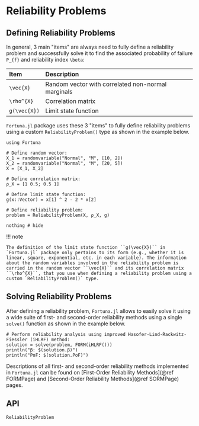 # Reliability Problems

## Defining Reliability Problems

In general, 3 main "items" are always need to fully define a reliability problem and successfully solve it to find the associated probability of failure ``P_{f}`` and reliability index ``\beta``:

| Item           | Description                                        |
|:-------------- |:-------------------------------------------------- |
| ``\vec{X}``    | Random vector with correlated non-normal marginals |
| ``\rho^{X}``   | Correlation matrix                                 |
| ``g(\vec{X})`` | Limit state function                               |

`Fortuna.jl` package uses these 3 "items" to fully define reliability problems using a custom `ReliabilityProblem()` type as shown in the example below.

```@setup reliability_problems
using Fortuna
```

```@example reliability_problems
# Define random vector:
X_1 = randomvariable("Normal", "M", [10, 2])
X_2 = randomvariable("Normal", "M", [20, 5])
X = [X_1, X_2]

# Define correlation matrix:
ρ_X = [1 0.5; 0.5 1]

# Define limit state function:
g(x::Vector) = x[1] ^ 2 - 2 * x[2]

# Define reliability problem:
problem = ReliabilityProblem(X, ρ_X, g)

nothing # hide
```

!!! note
    
    The definition of the limit state function ``g(\vec{X})`` in `Fortuna.jl` package only pertains to its form (e.g., whether it is linear, square, exponential, etc. in each variable). The information about the random variables involved in the reliability problem is carried in the random vector ``\vec{X}`` and its correlation matrix ``\rho^{X}``, that you use when defining a reliability problem using a custom `ReliabilityProblem()` type.

## Solving Reliability Problems

After defining a reliability problem, `Fortuna.jl` allows to easily solve it using a wide suite of first- and second-order reliability methods using a single `solve()` function as shown in the example below.

```@example reliability_problems
# Perform reliability analysis using improved Hasofer-Lind-Rackwitz-Fiessler (iHLRF) method:
solution = solve(problem, FORM(iHLRF()))
println("β: $(solution.β)")
println("PoF: $(solution.PoF)")
```

Descriptions of all first- and second-order reliability methods implemented in `Fortuna.jl` can be found on [First-Order Reliability Methods](@ref FORMPage) and [Second-Order Reliability Methods](@ref SORMPage) pages.

## API

```@docs
ReliabilityProblem
```
